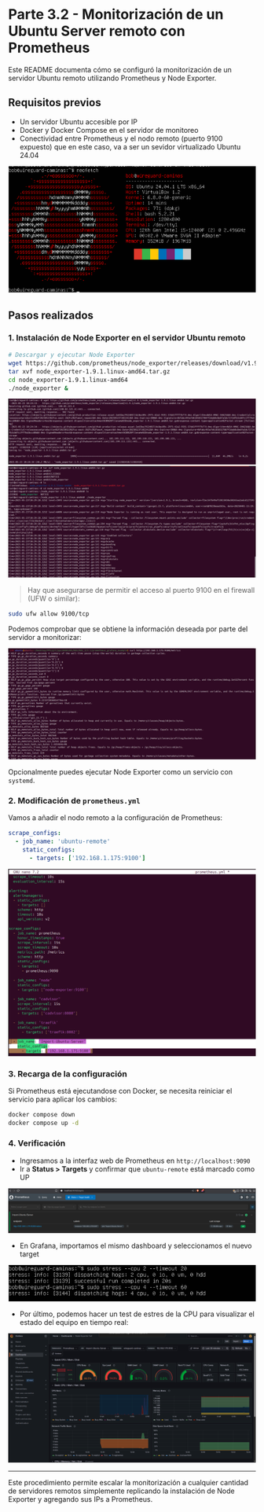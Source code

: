 # Parte 3.2 - Monitorización de un Ubuntu Server remoto con Prometheus

Este README documenta cómo se configuró la monitorización de un servidor Ubuntu remoto utilizando Prometheus y Node Exporter.

## Requisitos previos

- Un servidor Ubuntu accesible por IP
- Docker y Docker Compose en el servidor de monitoreo
- Conectividad entre Prometheus y el nodo remoto (puerto 9100 expuesto) que en este caso, va a ser un sevidor virtualizado Ubuntu 24.04

![img](./images/0-0.png)

## Pasos realizados

### 1. Instalación de Node Exporter en el servidor Ubuntu remoto

```bash
# Descargar y ejecutar Node Exporter
wget https://github.com/prometheus/node_exporter/releases/download/v1.9.1/node_exporter-1.9.1.linux-amd64.tar.gz
tar xvf node_exporter-1.9.1.linux-amd64.tar.gz
cd node_exporter-1.9.1.linux-amd64
./node_exporter &
```

![img](./images/0.png)
![img](./images/1.png)


> Hay que asegurarse de permitir el acceso al puerto 9100 en el firewall (UFW o similar):

```bash
sudo ufw allow 9100/tcp
```

Podemos comprobar que se obtiene la información deseada por parte del servidor a monitorizar:

![img](./images/2.png)

Opcionalmente puedes ejecutar Node Exporter como un servicio con `systemd`.

### 2. Modificación de `prometheus.yml`

Vamos a añadir el nodo remoto a la configuración de Prometheus:

```yaml
scrape_configs:
  - job_name: 'ubuntu-remote'
    static_configs:
      - targets: ['192.168.1.175:9100']
```

![img](./images/3.png)

### 3. Recarga de la configuración

Si Prometheus está ejecutandose con Docker, se necesita reiniciar el servicio para aplicar los cambios:

```bash
docker compose down
docker compose up -d
```

### 4. Verificación

- Ingresamos a la interfaz web de Prometheus en `http://localhost:9090`
- Ir a **Status > Targets** y confirmar que `ubuntu-remote` está marcado como UP

![img](./images/4.png)

- En Grafana, importamos el mismo dashboard y seleccionamos el nuevo target

![img](./images/5.png)

- Por último, podemos hacer un test de estres de la CPU para visualizar el estado del equipo en tiempo real:

![img](./images/6.png)

---

Este procedimiento permite escalar la monitorización a cualquier cantidad de servidores remotos simplemente replicando la instalación de Node Exporter y agregando sus IPs a Prometheus.
